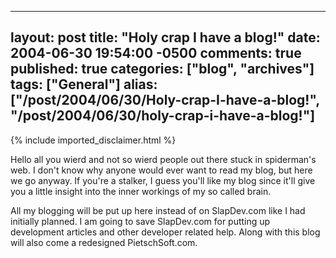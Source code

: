   ---
  layout: post
  title: "Holy crap I have a blog!"
  date: 2004-06-30 19:54:00 -0500
  comments: true
  published: true
  categories: ["blog", "archives"]
  tags: ["General"]
  alias: ["/post/2004/06/30/Holy-crap-I-have-a-blog!", "/post/2004/06/30/holy-crap-i-have-a-blog!"]
  ---
<!-- more -->
{% include imported_disclaimer.html %}
<p>Hello all you wierd and not so wierd people out there stuck in spiderman's web. I don't know why anyone would ever want to read my blog, but here we go anyway. If you're a stalker, I guess you'll like my blog since it'll give you a little insight into the inner workings of my so called brain.</p>
<p>All my blogging will be put up here instead of on SlapDev.com like I had initially planned. I am going to save SlapDev.com for putting up development articles and other developer related help. Along with this blog will also come a redesigned PietschSoft.com.</p>
